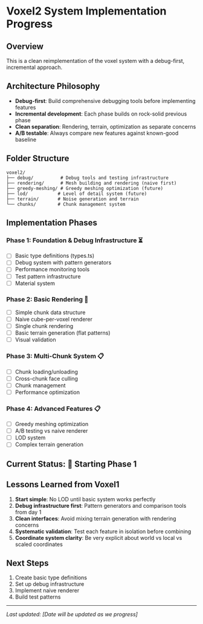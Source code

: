 # Voxel2 System Implementation Progress

## Overview
This is a clean reimplementation of the voxel system with a debug-first, incremental approach.

## Architecture Philosophy
- **Debug-first**: Build comprehensive debugging tools before implementing features
- **Incremental development**: Each phase builds on rock-solid previous phase
- **Clean separation**: Rendering, terrain, optimization as separate concerns
- **A/B testable**: Always compare new features against known-good baseline

## Folder Structure
```
voxel2/
├── debug/          # Debug tools and testing infrastructure
├── rendering/      # Mesh building and rendering (naive first)
├── greedy-meshing/ # Greedy meshing optimization (future)
├── lod/           # Level of detail system (future) 
├── terrain/       # Noise generation and terrain
└── chunks/        # Chunk management system
```

## Implementation Phases

### Phase 1: Foundation & Debug Infrastructure ⏳
- [ ] Basic type definitions (types.ts)
- [ ] Debug system with pattern generators
- [ ] Performance monitoring tools
- [ ] Test pattern infrastructure
- [ ] Material system

### Phase 2: Basic Rendering 🔄
- [ ] Simple chunk data structure
- [ ] Naive cube-per-voxel renderer
- [ ] Single chunk rendering
- [ ] Basic terrain generation (flat patterns)
- [ ] Visual validation

### Phase 3: Multi-Chunk System 📋
- [ ] Chunk loading/unloading
- [ ] Cross-chunk face culling
- [ ] Chunk management
- [ ] Performance optimization

### Phase 4: Advanced Features 📋
- [ ] Greedy meshing optimization
- [ ] A/B testing vs naive renderer
- [ ] LOD system
- [ ] Complex terrain generation

## Current Status: 🚀 Starting Phase 1

## Lessons Learned from Voxel1
1. **Start simple**: No LOD until basic system works perfectly
2. **Debug infrastructure first**: Pattern generators and comparison tools from day 1
3. **Clean interfaces**: Avoid mixing terrain generation with rendering concerns
4. **Systematic validation**: Test each feature in isolation before combining
5. **Coordinate system clarity**: Be very explicit about world vs local vs scaled coordinates

## Next Steps
1. Create basic type definitions
2. Set up debug infrastructure
3. Implement naive renderer
4. Build test patterns

---
*Last updated: [Date will be updated as we progress]*